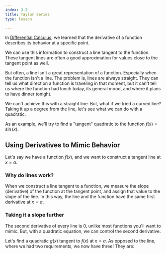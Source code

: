 ```yaml
---
index: 3.2
title: Taylor Series
type: lesson

---
```


In [Differential Calculus](/learn/calculus/differential), we learned that the derivative of a function describes its behavior at a specific point.

We can use this information to construct a line tangent to the function. These tangent lines are often a good approximation for values close to the tangent point as well.

But often, a line isn't a great representation of a function. Especially when the function isn't a line. The problem is, lines are always straight. They can tell us what direction a function is traveling in that moment, but it can't tell us where the function  had lunch today, its general mood, and where it plans to have dinner tonight.

We can't achieve this with a straight line. But, what if we tried a curved line? Taking it up a degree from the line, let's see what we can do with a quadratic.

As an example, we'll try to find a "tangent" quadratic to the  function $f(x) = \sin(x).$

## Using Derivatives to Mimic Behavior

Let's say we have a function $f(x)$, and we want to construct a tangent line at $x=a$.

### Why do lines work?
When we construct a line tangent to a function, we measure the slope (derivative) of the function at the tangent point, and assign that value to the slope of the line. In this way, the line and the function have the same first derivative at $x=a$.
### Taking it a slope further
The second derivative of every line is 0, unlike most functions you'll want to mimic. But, with a quadratic equation, we can control the second derivative.

Let's find a quadratic $g(x)$ tangent to $f(x)$ at $x=a$.
As opposed to the line, where we had two requirements, we now have three!
They are:
<!--stackedit_data:
eyJoaXN0b3J5IjpbLTEwMjc2Njg1OSwtMjQ1NjI2MTAwLC0xNz
A4MjQwMDM5LDQ4Nzg1OTkxOSwzNjY4MzIwNzQsNjg3OTQ2ODk4
LDE4Mjk5OTUwMSwxODEyNDYwMDM1LC0xMTg2ODE5NTEzLC0xNz
EzNzQwNTYxLC0xMTc5NjQ5NzM3LC0yNzI3ODQ4OTQsMTE3ODg1
ODIxLC05OTU2OTI5NzMsLTExNzQxMDA2MzVdfQ==
-->